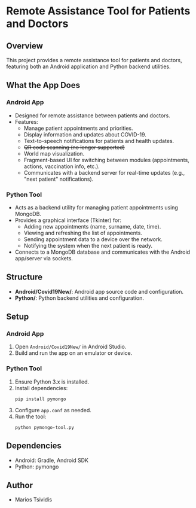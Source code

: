 # Remote Assistance Tool for Patients and Doctors

## Overview
This project provides a remote assistance tool for patients and doctors, featuring both an Android application and Python backend utilities.

## What the App Does

### Android App
- Designed for remote assistance between patients and doctors.
- Features:
  - Manage patient appointments and priorities.
  - Display information and updates about COVID-19.
  - Text-to-speech notifications for patients and health updates.
  - ~~QR code scanning (no longer supported)~~
  - World map visualization.
  - Fragment-based UI for switching between modules (appointments, actions, vaccination info, etc.).
  - Communicates with a backend server for real-time updates (e.g., "next patient" notifications).

### Python Tool
- Acts as a backend utility for managing patient appointments using MongoDB.
- Provides a graphical interface (Tkinter) for:
  - Adding new appointments (name, surname, date, time).
  - Viewing and refreshing the list of appointments.
  - Sending appointment data to a device over the network.
  - Notifying the system when the next patient is ready.
- Connects to a MongoDB database and communicates with the Android app/server via sockets.

## Structure
- **Android/Covid19New/**: Android app source code and configuration.
- **Python/**: Python backend utilities and configuration.

## Setup

### Android App
1. Open `Android/Covid19New/` in Android Studio.
2. Build and run the app on an emulator or device.

### Python Tool
1. Ensure Python 3.x is installed.
2. Install dependencies:
   ```
   pip install pymongo
   ```
3. Configure `app.conf` as needed.
4. Run the tool:
   ```
   python pymongo-tool.py
   ```

## Dependencies
- Android: Gradle, Android SDK
- Python: pymongo

## Author
- Marios Tsividis


